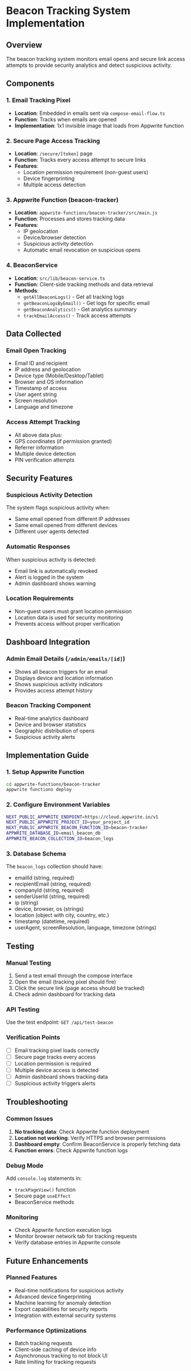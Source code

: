 # Beacon Tracking System Implementation

## Overview
The beacon tracking system monitors email opens and secure link access attempts to provide security analytics and detect suspicious activity.

## Components

### 1. Email Tracking Pixel
- **Location**: Embedded in emails sent via `compose-email-flow.ts`
- **Function**: Tracks when emails are opened
- **Implementation**: 1x1 invisible image that loads from Appwrite function

### 2. Secure Page Access Tracking
- **Location**: `/secure/[token]` page
- **Function**: Tracks every access attempt to secure links
- **Features**:
  - Location permission requirement (non-guest users)
  - Device fingerprinting
  - Multiple access detection

### 3. Appwrite Function (beacon-tracker)
- **Location**: `appwrite-functions/beacon-tracker/src/main.js`
- **Function**: Processes and stores tracking data
- **Features**:
  - IP geolocation
  - Device/browser detection
  - Suspicious activity detection
  - Automatic email revocation on suspicious opens

### 4. BeaconService
- **Location**: `src/lib/beacon-service.ts`
- **Function**: Client-side tracking methods and data retrieval
- **Methods**:
  - `getAllBeaconLogs()` - Get all tracking logs
  - `getBeaconLogsByEmail()` - Get logs for specific email
  - `getBeaconAnalytics()` - Get analytics summary
  - `trackEmailAccess()` - Track access attempts

## Data Collected

### Email Open Tracking
- Email ID and recipient
- IP address and geolocation
- Device type (Mobile/Desktop/Tablet)
- Browser and OS information
- Timestamp of access
- User agent string
- Screen resolution
- Language and timezone

### Access Attempt Tracking
- All above data plus:
- GPS coordinates (if permission granted)
- Referrer information
- Multiple device detection
- PIN verification attempts

## Security Features

### Suspicious Activity Detection
The system flags suspicious activity when:
- Same email opened from different IP addresses
- Same email opened from different devices
- Different user agents detected

### Automatic Responses
When suspicious activity is detected:
- Email link is automatically revoked
- Alert is logged in the system
- Admin dashboard shows warning

### Location Requirements
- Non-guest users must grant location permission
- Location data is used for security monitoring
- Prevents access without proper verification

## Dashboard Integration

### Admin Email Details (`/admin/emails/[id]`)
- Shows all beacon triggers for an email
- Displays device and location information
- Shows suspicious activity indicators
- Provides access attempt history

### Beacon Tracking Component
- Real-time analytics dashboard
- Device and browser statistics
- Geographic distribution of opens
- Suspicious activity alerts

## Implementation Guide

### 1. Setup Appwrite Function
```bash
cd appwrite-functions/beacon-tracker
appwrite functions deploy
```

### 2. Configure Environment Variables
```bash
NEXT_PUBLIC_APPWRITE_ENDPOINT=https://cloud.appwrite.io/v1
NEXT_PUBLIC_APPWRITE_PROJECT_ID=your_project_id
NEXT_PUBLIC_APPWRITE_BEACON_FUNCTION_ID=beacon-tracker
APPWRITE_DATABASE_ID=email_beacon_db
APPWRITE_BEACON_COLLECTION_ID=beacon_logs
```

### 3. Database Schema
The `beacon_logs` collection should have:
- emailId (string, required)
- recipientEmail (string, required)
- companyId (string, required)
- senderUserId (string, required)
- ip (string)
- device, browser, os (strings)
- location (object with city, country, etc.)
- timestamp (datetime, required)
- userAgent, screenResolution, language, timezone (strings)

## Testing

### Manual Testing
1. Send a test email through the compose interface
2. Open the email (tracking pixel should fire)
3. Click the secure link (page access should be tracked)
4. Check admin dashboard for tracking data

### API Testing
Use the test endpoint: `GET /api/test-beacon`

### Verification Points
- [ ] Email tracking pixel loads correctly
- [ ] Secure page tracks every access
- [ ] Location permission is required
- [ ] Multiple device access is detected
- [ ] Admin dashboard shows tracking data
- [ ] Suspicious activity triggers alerts

## Troubleshooting

### Common Issues
1. **No tracking data**: Check Appwrite function deployment
2. **Location not working**: Verify HTTPS and browser permissions
3. **Dashboard empty**: Confirm BeaconService is properly fetching data
4. **Function errors**: Check Appwrite function logs

### Debug Mode
Add `console.log` statements in:
- `trackPageView()` function
- Secure page `useEffect`
- BeaconService methods

### Monitoring
- Check Appwrite function execution logs
- Monitor browser network tab for tracking requests
- Verify database entries in Appwrite console

## Future Enhancements

### Planned Features
- Real-time notifications for suspicious activity
- Advanced device fingerprinting
- Machine learning for anomaly detection
- Export capabilities for security reports
- Integration with external security systems

### Performance Optimizations
- Batch tracking requests
- Client-side caching of device info
- Asynchronous tracking to not block UI
- Rate limiting for tracking requests
